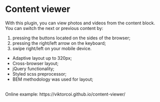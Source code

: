 # Content viewer
With this plugin, you can view photos and videos from the content block. 
<br/>
You can switch the next or previous content by:
1) pressing the buttons located on the sides of the browser;
2) pressing the right/left arrow on the keyboard;
3) swipe right/left on your mobile device.

- Adaptive layout up to 320px;
- Cross-browser layout;
- jQuery functionality;
- Styled scss preprocessor;
- BEM methodology was used for layout;
<br/>
Online example: https://viktorcoi.github.io/content-viewer/
